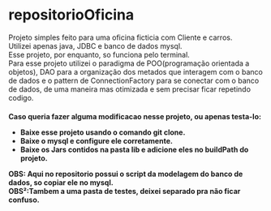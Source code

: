 # repositorioOficina

Projeto simples feito para uma oficina ficticia com Cliente e carros. <br>
Utilizei apenas java, JDBC e banco de dados mysql. <br>
Esse projeto, por enquanto, so funciona pelo terminal. <br>
Para esse projeto utilizei o paradigma de POO(programação orientada a objetos), DAO para a organização dos metados que interagem com o banco de dados e o pattern de
ConnectionFactory para se conectar com o banco de dados, de uma maneira mas otimizada e sem precisar ficar repetindo codigo.

<h4>Caso queria fazer alguma modificacao nesse projeto, ou apenas testa-lo:
<ul>
    <li>Baixe esse projeto usando o comando git clone.</li>
    <li>Baixe o mysql e configure ele corretamente.</li>
    <li>Baixe os Jars contidos na pasta lib e adicione eles no buildPath do projeto.</li>
    </ul>
   OBS: Aqui no repositorio possui o script da modelagem do banco de dados, so copiar ele no mysql. <br>
   OBS²:Tambem a uma pasta de testes, deixei separado pra não ficar confuso.</h4>

